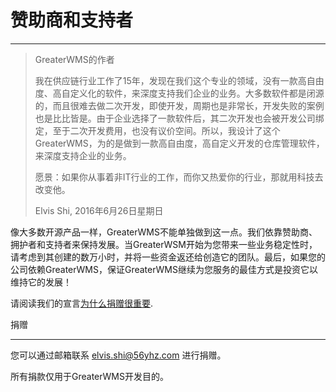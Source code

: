 # 赞助商和支持者

---

> GreaterWMS的作者
> 
> 我在供应链行业工作了15年，发现在我们这个专业的领域，没有一款高自由度、高自定义化的软件，来深度支持我们企业的业务。大多数软件都是闭源的，而且很难去做二次开发，即使开发，周期也是非常长，开发失败的案例也是比比皆是。由于企业选择了一款软件后，其二次开发也会被开发公司绑定，至于二次开发费用，也没有议价空间。所以，我设计了这个GreaterWMS，为的是做到一款高自由度，高自定义开发的仓库管理软件，来深度支持企业的业务。
> 
> 愿景：如果你从事着非IT行业的工作，而你又热爱你的行业，那就用科技去改变他。
> 
> Elvis Shi, 2016年6月26日星期日
> 

像大多数开源产品一样，GreaterWMS不能单独做到这一点。我们依靠赞助商、拥护者和支持者来保持发展。当GreaterWSM开始为您带来一些业务稳定性时，请考虑到其创建的数万小时，并将一些资金返还给创造它的团队。最后，如果您的公司依赖GreaterWMS，保证GreaterWMS继续为您服务的最佳方式是投资它以维持它的发展！

请阅读我们的宣言[为什么捐赠很重要](https://www.56yhz.com/tutorials/tutorialsdetail/6).

捐赠

---

您可以通过邮箱联系
elvis.shi@56yhz.com
进行捐赠。

所有捐款仅用于GreaterWMS开发目的。